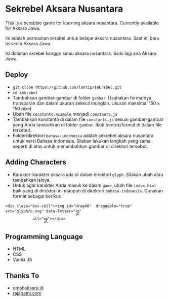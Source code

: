 Sekrebel Aksara Nusantara
===
This is a scrabble game for learning aksara nusantara. Currently available for Aksara Jawa.

Ini adalah permainan skrabel untuk belajar aksara nusantara. Saat ini baru tersedia Aksara Jawa.

Iki dolanan skrebel kanggo sinau aksara nusantara. Saiki lagi ana Aksara Jawa.


Deploy
---
- `git clone https://github.com/lantip/sekrebel.git`
- `cd sekrebel`
- Tambahkan gambar-gambar di folder `gambar`. Usahakan formatnya transparan dan dalam ukuran sekecil mungkin. Ukuran maksimal 150 x 150 pixel.
- Ubah file `constants.example` menjadi `constants.js`
- Tambahkan konstanta di dalam file `constants.js` sesuai gambar-gambar yang Anda tambahkan di folder `gambar`. Ikuti bentuk/format di dalam file tersebut.
- Folder/direktori `bahasa-indonesia` adalah sekrebel aksara nusantara untuk versi Bahasa Indonesia. Silakan lakukan langkah yang sama seperti di atas untuk menambahkan gambar di direktori tersebut.

Adding Characters
---
- Karakter-karakter aksara ada di dalam direktori `glyph`. Silakan ubah atau tambahkan isinya.
- Untuk agar karakter Anda masuk ke dalam `game`, ubah file `index.html` baik yang di direktori ini maupun di direktori `bahasa-indonesia`. Gunakan format sebagai berikut:
>
    <div class="box-cell"><img id="drag40"  draggable="true" src="glyph/o.svg" data-letter="ꦎ"
                alt="ꦎ"></div>

Programming Language
---
- HTML
- CSS
- Vanila JS

Thanks To
---
- [omahaksara.id](https://www.omahaksara.id) 
- [rajapatni.com](https://rajapatni.com/)